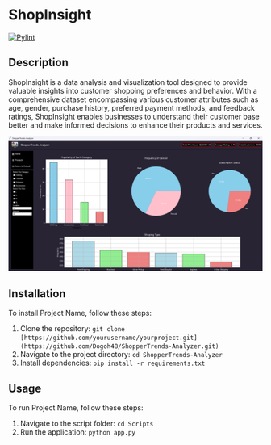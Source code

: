 # ShopInsight

[![Pylint](https://github.com/Dogoh48/ShopInsight/workflows/Pylint/badge.svg)](https://github.com/Dogoh48/ShopInsight/actions)

## Description

ShopInsight is a data analysis and visualization tool designed to provide valuable insights into customer shopping preferences and behavior. With a comprehensive dataset encompassing various customer attributes such as age, gender, purchase history, preferred payment methods, and feedback ratings, ShopInsight enables businesses to understand their customer base better and make informed decisions to enhance their products and services.

![Screenshot](Screenshot1.png)

## Installation

To install Project Name, follow these steps:

1. Clone the repository: `git clone [https://github.com/yourusername/yourproject.git](https://github.com/Dogoh48/ShopperTrends-Analyzer.git)`
2. Navigate to the project directory: `cd ShopperTrends-Analyzer`
3. Install dependencies: `pip install -r requirements.txt`

## Usage

To run Project Name, follow these steps:

1. Navigate to the script folder: `cd Scripts`
2. Run the application: `python app.py`
